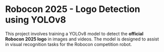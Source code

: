 # Robocon 2025 - Logo Detection using YOLOv8
This project involves training a YOLOv8 model to detect the **official Robocon 2025 logo** in images and videos. The model is designed to assist in visual recognition tasks for the Robocon competition robot.
